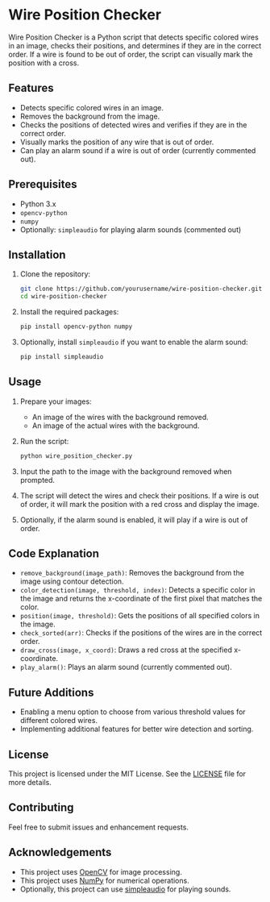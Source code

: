 # Wire Position Checker

Wire Position Checker is a Python script that detects specific colored wires in an image, checks their positions, and determines if they are in the correct order. If a wire is found to be out of order, the script can visually mark the position with a cross.

## Features

- Detects specific colored wires in an image.
- Removes the background from the image.
- Checks the positions of detected wires and verifies if they are in the correct order.
- Visually marks the position of any wire that is out of order.
- Can play an alarm sound if a wire is out of order (currently commented out).

## Prerequisites

- Python 3.x
- `opencv-python`
- `numpy`
- Optionally: `simpleaudio` for playing alarm sounds (commented out)

## Installation

1. Clone the repository:
    ```bash
    git clone https://github.com/yourusername/wire-position-checker.git
    cd wire-position-checker
    ```

2. Install the required packages:
    ```bash
    pip install opencv-python numpy
    ```

3. Optionally, install `simpleaudio` if you want to enable the alarm sound:
    ```bash
    pip install simpleaudio
    ```

## Usage

1. Prepare your images:
    - An image of the wires with the background removed.
    - An image of the actual wires with the background.

2. Run the script:
    ```bash
    python wire_position_checker.py
    ```

3. Input the path to the image with the background removed when prompted.

4. The script will detect the wires and check their positions. If a wire is out of order, it will mark the position with a red cross and display the image.

5. Optionally, if the alarm sound is enabled, it will play if a wire is out of order.

## Code Explanation

- `remove_background(image_path)`: Removes the background from the image using contour detection.
- `color_detection(image, threshold, index)`: Detects a specific color in the image and returns the x-coordinate of the first pixel that matches the color.
- `position(image, threshold)`: Gets the positions of all specified colors in the image.
- `check_sorted(arr)`: Checks if the positions of the wires are in the correct order.
- `draw_cross(image, x_coord)`: Draws a red cross at the specified x-coordinate.
- `play_alarm()`: Plays an alarm sound (currently commented out).

## Future Additions

- Enabling a menu option to choose from various threshold values for different colored wires.
- Implementing additional features for better wire detection and sorting.

## License

This project is licensed under the MIT License. See the [LICENSE](LICENSE) file for more details.

## Contributing

Feel free to submit issues and enhancement requests.

## Acknowledgements

- This project uses [OpenCV](https://opencv.org/) for image processing.
- This project uses [NumPy](https://numpy.org/) for numerical operations.
- Optionally, this project can use [simpleaudio](https://simpleaudio.readthedocs.io/en/latest/) for playing sounds.
